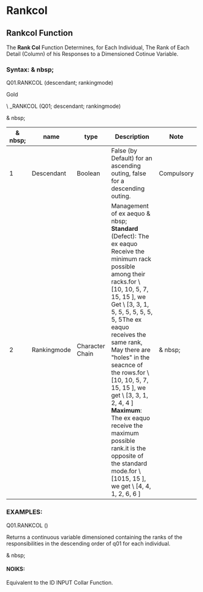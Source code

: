 # Rankcol

## Rankcol Function

The **Rank Col** Function Determines, for Each Individual, The Rank of Each Detail (Column) of his Responses to a Dimensioned Cotinue Variable.

### Syntax: & nbsp;

Q01.RANKCOL (descendant; rankingmode)

Gold

\ _RANKCOL (Q01; descendant; rankingmode)

& nbsp;

| & nbsp; | **name** | **type** | **Description** | **Note** |
| --- | --- | --- | --- | --- |
| &#49; | Descendant | Boolean | False (by Default) for an ascending outing, false for a descending outing. | Compulsory |
| &#50; | Rankingmode | Character Chain | Management of ex aequo & nbsp; **Standard** (Defect): The ex eaquo Receive the minimum rack possible among their racks.for \ [10, 10, 5, 7, 15, 15 \], we Get \ [3, 3, 1, 5, 5, 5, 5, 5, 5, 5, 5The ex eaquo receives the same rank, May there are "holes" in the seacnce of the rows.for \ [10, 10, 5, 7, 15, 15 \], we get \ [3, 3, 1, 2, 4, 4 \] **Maximum**: The ex eaquo receive the maximum possible rank.it is the opposite of the standard mode.for \ [1015, 15 \], we get \ [4, 4, 1, 2, 6, 6 \] | & nbsp; |

### EXAMPLES:

Q01.RANKCOL ()

Returns a continuous variable dimensioned containing the ranks of the responsibilities in the descending order of q01 for each individual.

& nbsp;

#### NOIKS:

Equivalent to the ID INPUT Collar Function.